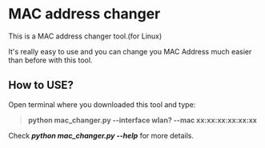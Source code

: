 # MAC address changer
This is a MAC address changer tool.(for Linux) 

It's really easy to use and you can change you MAC Address much easier than before with this tool.

<h2>How to USE?</h2>

Open terminal where you downloaded this tool and type:


  >**python mac_changer.py --interface wlan? --mac xx:xx:xx:xx:xx:xx**


Check **_python mac_changer.py --help_** for more details.
